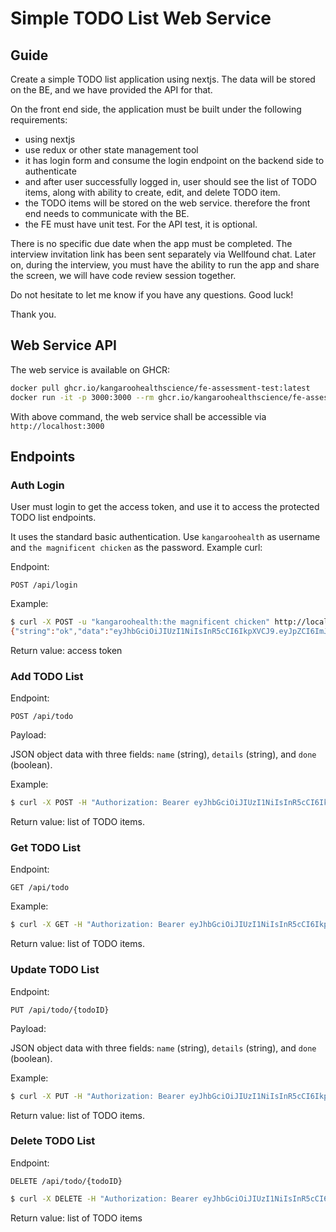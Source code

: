 # Simple TODO List Web Service

## Guide

Create a simple TODO list application using nextjs. The data will be stored on the BE, and we have provided the API for that.

On the front end side, the application must be built under the following requirements:

- using nextjs
- use redux or other state management tool
- it has login form and consume the login endpoint on the backend side to authenticate
- and after user successfully logged in, user should see the list of TODO items, along with ability to create, edit, and delete TODO item.
- the TODO items will be stored on the web service. therefore the front end needs to communicate with the BE.
- the FE must have unit test. For the API test, it is optional.

There is no specific due date when the app must be completed.
The interview invitation link has been sent separately via Wellfound chat.
Later on, during the interview, you must have the ability to run the app and share the screen, we will have code review session together.

Do not hesitate to let me know if you have any questions.
Good luck!

Thank you.

## Web Service API

The web service is available on GHCR:

```sh
docker pull ghcr.io/kangaroohealthscience/fe-assessment-test:latest
docker run -it -p 3000:3000 --rm ghcr.io/kangaroohealthscience/fe-assessment-test
```

With above command, the web service shall be accessible via `http://localhost:3000`

## Endpoints

### Auth Login

User must login to get the access token, and use it to access the protected TODO list endpoints.

It uses the standard basic authentication. Use `kangaroohealth` as username and `the magnificent chicken` as the password. Example curl:

Endpoint:

```
POST /api/login
```

Example:

```bash
$ curl -X POST -u "kangaroohealth:the magnificent chicken" http://localhost:3000/api/login
{"string":"ok","data":"eyJhbGciOiJIUzI1NiIsInR5cCI6IkpXVCJ9.eyJpZCI6ImJlZTIxMmM4LTcxMTQtNGZlZS1hMzk2LTM4YTkwOWY2Mjk3MSIsInVzZXJuYW1lIjoia2FuZ2Fyb29oZWFsdGgifQ.ytc23_WsRefZDZd5JniK68PgqRKok9heMHYhZHoS__k"}
```

Return value: access token

### Add TODO List

Endpoint:

```
POST /api/todo
```

Payload:

JSON object data with three fields: `name` (string), `details` (string), and `done` (boolean).

Example:

```bash
$ curl -X POST -H "Authorization: Bearer eyJhbGciOiJIUzI1NiIsInR5cCI6IkpXVCJ9.eyJpZCI6ImJlZTIxMmM4LTcxMTQtNGZlZS1hMzk2LTM4YTkwOWY2Mjk3MSIsInVzZXJuYW1lIjoia2FuZ2Fyb29oZWFsdGgifQ.ytc23_WsRefZDZd5JniK68PgqRKok9heMHYhZHoS__k" -H "Content-type: application/json" -d "{ \"name\": \"do math homework\", \"details\": \"due date is tomorrow! do not forget\", \"done\": false }" http://localhost:3000/api/todo
```

Return value: list of TODO items.

### Get TODO List

Endpoint:

```
GET /api/todo
```

Example:

```bash
$ curl -X GET -H "Authorization: Bearer eyJhbGciOiJIUzI1NiIsInR5cCI6IkpXVCJ9.eyJpZCI6ImJlZTIxMmM4LTcxMTQtNGZlZS1hMzk2LTM4YTkwOWY2Mjk3MSIsInVzZXJuYW1lIjoia2FuZ2Fyb29oZWFsdGgifQ.ytc23_WsRefZDZd5JniK68PgqRKok9heMHYhZHoS__k" http://localhost:3000/api/todo
```

Return value: list of TODO items.

### Update TODO List

Endpoint:

```
PUT /api/todo/{todoID}
```

Payload:

JSON object data with three fields: `name` (string), `details` (string), and `done` (boolean).

Example:

```bash
$ curl -X PUT -H "Authorization: Bearer eyJhbGciOiJIUzI1NiIsInR5cCI6IkpXVCJ9.eyJpZCI6ImJlZTIxMmM4LTcxMTQtNGZlZS1hMzk2LTM4YTkwOWY2Mjk3MSIsInVzZXJuYW1lIjoia2FuZ2Fyb29oZWFsdGgifQ.ytc23_WsRefZDZd5JniK68PgqRKok9heMHYhZHoS__k" -H "Content-type: application/json" -d "{ \"name\": \"do math homework\", \"details\": \"updated details\", \"done\": true }" http://localhost:3000/api/todo/97871bea-ea19-44d2-9778-4dc93183a1fe
```

Return value: list of TODO items.

### Delete TODO List

Endpoint:

```
DELETE /api/todo/{todoID}
```

```bash
$ curl -X DELETE -H "Authorization: Bearer eyJhbGciOiJIUzI1NiIsInR5cCI6IkpXVCJ9.eyJpZCI6ImJlZTIxMmM4LTcxMTQtNGZlZS1hMzk2LTM4YTkwOWY2Mjk3MSIsInVzZXJuYW1lIjoia2FuZ2Fyb29oZWFsdGgifQ.ytc23_WsRefZDZd5JniK68PgqRKok9heMHYhZHoS__k" http://localhost:3000/api/todo/97871bea-ea19-44d2-9778-4dc93183a1fe
```

Return value: list of TODO items
